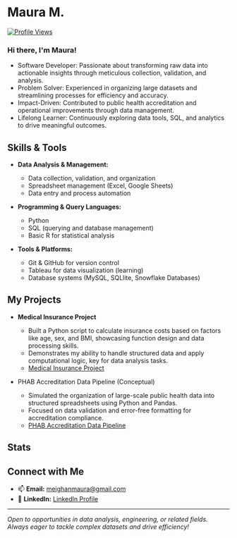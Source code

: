 # Maura M.

[![Profile Views](https://komarev.com/ghpvc/?username=dark-mythic2500&color=brightgreen&label=Profile%20Views)](https://github.com/dark-mythic2500)

### Hi there, I'm Maura!

- Software Developer: Passionate about transforming raw data into actionable insights through meticulous collection, validation, and analysis.
- Problem Solver: Experienced in organizing large datasets and streamlining processes for efficiency and accuracy.
- Impact-Driven: Contributed to public health accreditation and operational improvements through data management.
- Lifelong Learner: Continuously exploring data tools, SQL, and analytics to drive meaningful outcomes.

## Skills & Tools

- **Data Analysis & Management:** 
  - Data collection, validation, and organization
  - Spreadsheet management (Excel, Google Sheets)
  - Data entry and process automation

- **Programming & Query Languages:**
  - Python
  - SQL (querying and database management)
  - Basic R for statistical analysis

- **Tools & Platforms:**
  - Git & GitHub for version control
  - Tableau for data visualization (learning)
  - Database systems (MySQL, SQLlite, Snowflake Databases)

## My Projects

- **Medical Insurance Project**  
  - Built a Python script to calculate insurance costs based on factors like age, sex, and BMI, showcasing function design and data processing skills.  
  - Demonstrates my ability to handle structured data and apply computational logic, key for data analysis tasks.  
  - [Medical Insurance Project](https://github.com/DarkMythic1995/medical-insurance-project)

- PHAB Accreditation Data Pipeline (Conceptual)
  - Simulated the organization of large-scale public health data into structured spreadsheets using Python and Pandas.
  - Focused on data validation and error-free formatting for accreditation compliance.
  - [PHAB Accreditation Data Pipeline](https://github.com/DarkMythic1995/phab-accreditation)


## Stats


## Connect with Me

- 📫 **Email:** meighanmaura@gmail.com
- 🔗 **LinkedIn:** [LinkedIn Profile](www.linkedin.com/in/maura-meighan-a8876628a)



---
_Open to opportunities in data analysis, engineering, or related fields. Always eager to tackle complex datasets and drive efficiency!_
